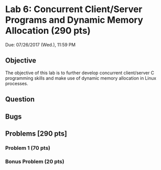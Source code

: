 # Lab 6: Concurrent Client/Server Programs and Dynamic Memory Allocation (290 pts)
Due: 07/26/2017 (Wed.), 11:59 PM

## Objective
The objective of this lab is to further develop concurrent client/server C programming skills and make use of dynamic memory allocation in Linux processes.

## Question


## Bugs

## Problems [290 pts]

### Problem 1 (70 pts)

### Bonus Problem (20 pts)